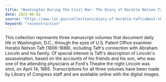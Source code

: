 ```yaml
---
title: "Washington During the Civil War: The Diary of Horatio Nelson Taft, 1861-1865"
date: 2025-06-02
source: "https://www.loc.gov/collections/diary-of-horatio-taft/about-this-collection/"
keyword: "reconstruction"
---
```


This collection represents three manuscript volumes that document daily life in Washington, D.C., through the eyes of U.S. Patent Office examiner Horatio Nelson Taft (1806-1888), including Taft's connection with Abraham Lincoln and his family. Of special interest is Taft's description of Lincoln's assassination, based on the accounts of his friends and his son, who was one of the attending physicians at Ford's Theatre the night Lincoln was shot, on April 14, 1865. Transcriptions for all three volumes have been made by Library of Congress staff and are available online with the digital images.

